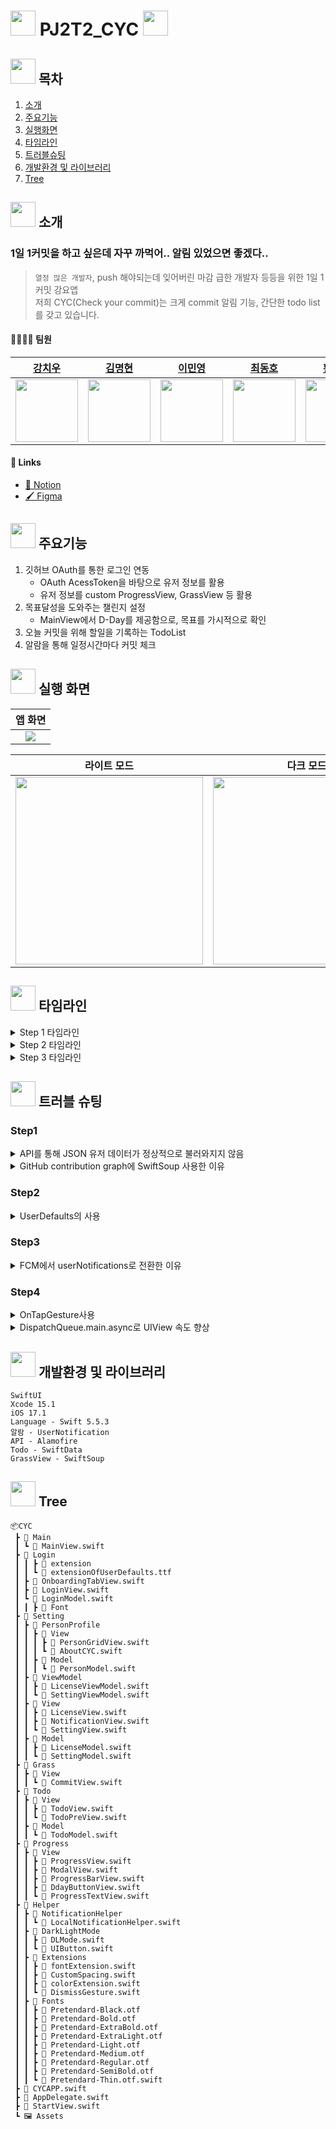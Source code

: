 # <img src="https://github.com/APP-iOS3rd/PJ2T2_CYC/assets/120264964/df66d998-8c93-4021-8a4b-939b88563ab3" width="40"> PJ2T2_CYC <img src="https://github.com/APP-iOS3rd/PJ2T2_CYC/assets/120264964/df66d998-8c93-4021-8a4b-939b88563ab3" width="40">

## <img src="https://github.com/APP-iOS3rd/PJ2T2_CYC/assets/120264964/df66d998-8c93-4021-8a4b-939b88563ab3" width="40"> 목차

1. [소개](#-소개)
2. [주요기능](#❗-주요기능)
3. [실행화면](#📱-실행-화면)
4. [타임라인](#⏰-타임라인)
5. [트러블슈팅](#❓-트러블-슈팅)
6. [개발환경 및 라이브러리](#💻-개발환경-및-라이브러리)
7. [Tree](#🌲-tree)

## <img src="https://github.com/APP-iOS3rd/PJ2T2_CYC/assets/120264964/df66d998-8c93-4021-8a4b-939b88563ab3" width="40"> 소개

### 1일 1커밋을 하고 싶은데 자꾸 까먹어.. 알림 있었으면 좋겠다..

> `열정 많은 개발자`, push 해야되는데 잊어버린 마감 급한 개발자 등등을 위한 1일 1커밋 강요앱  
> 저희 CYC(Check your commit)는 크게 commit 알림 기능, 간단한 todo list를 갖고 있습니다.

#### 👨‍👩‍👧‍👦 팀원

|[강치우](https://github.com/kangciu)|[김명현](https://github.com/kmh5038)|[이민영](https://github.com/Mminy62)|[최동호](https://github.com/hamfan524)|[황민채](https://github.com/Hminchae)|[황성진](https://github.com/Hsungjin)|
|-----------|-----------|-----------|------------|------------|------------|
|<img src="https://avatars.githubusercontent.com/u/112779139?v=4" width="100">|<img src="https://avatars.githubusercontent.com/u/144766297?v=4" width="100">|<img src="https://avatars.githubusercontent.com/u/66752398?v=4" width="100">|<img src="https://avatars.githubusercontent.com/u/37105602?v=4" width="100">|<img src="https://avatars.githubusercontent.com/u/103357078?v=4" width="100">|<img src="https://avatars.githubusercontent.com/u/120264964?s=400&u=cfba7c275af35a6823aee13f536b5a08d8f71a52&v=4" width="100">|

#### 🔗 Links

- [📄 Notion](https://grateful-lemongrass-93f.notion.site/Check-Your-Commit-6142b220db1a43cc90dd2a45bf8d1062?pvs=4)
- [🖌️ Figma](https://www.figma.com/file/R6VtqCKvHOqAfwCT4eJigH/Check-Your-Commit?type=design&node-id=0%3A1&mode=design&t=sPzQFRbQJtw6fSGw-1)

## <img src="https://github.com/APP-iOS3rd/PJ2T2_CYC/assets/120264964/df66d998-8c93-4021-8a4b-939b88563ab3" width="40"> 주요기능

1. 깃허브 OAuth를 통한 로그인 연동
   - OAuth AcessToken을 바탕으로 유저 정보를 활용
   - 유저 정보를 custom ProgressView, GrassView 등 활용
2. 목표달성을 도와주는 챌린지 설정
   - MainView에서 D-Day를 제공함으로, 목표를 가시적으로 확인
3. 오늘 커밋을 위해 할일을 기록하는 TodoList
4. 알람을 통해 일정시간마다 커밋 체크

## <img src="https://github.com/APP-iOS3rd/PJ2T2_CYC/assets/120264964/df66d998-8c93-4021-8a4b-939b88563ab3" width="40"> 실행 화면

|앱 화면|
|:--:|
|<img src="https://github.com/APP-iOS3rd/PJ2T2_CYC/assets/120264964/ca70e57d-05f5-4bbb-a779-0b0bf6c4a989" width="">|

|라이트 모드|다크 모드|
|:--:|:--:|
|<img src="https://github.com/APP-iOS3rd/PJ2T2_CYC/assets/120264964/77130655-c052-44fd-8450-ea7464ebeeeb" width="300">|<img src="https://github.com/APP-iOS3rd/PJ2T2_CYC/assets/120264964/17639f09-f73f-4de2-97b9-607e01b44148" width="300">|

## <img src="https://github.com/APP-iOS3rd/PJ2T2_CYC/assets/120264964/df66d998-8c93-4021-8a4b-939b88563ab3" width="40"> 타임라인

<details>
<summary>Step 1 타임라인</summary>

- 23.12.5 ~ 23.12.6
  - 팀빌딩
  - 아이디어 토의
  - 아이디어 구현 방안 토의

</details>

<details>

<summary>Step 2 타임라인</summary>

- 23.12.06 ~ 23.12.07
  - Figma를 기본 디자인 프로토타입 제작
  - 각 기능별 구현 방안 토의
  - 각 파트별 역할 분배
  - 프로젝트 개발 시작
- 23.12.12 ~ 23.12.13
  - 앱 아이콘 제작

</details>

<details>
<summary>Step 3 타임라인</summary>

- 23.12.06
  - 기본 앱 구조 제작
  - 커스텀 폰트, 컬러 Aseet 적용
- 23.12.07 ~ 23.12.11
  - 깃허브 OAuth 로그인 구현
  - OAuth 데이터를 통해 유저 정보 받아오는 부분 구현
- 23.12.07 ~ 23.12.14
  - 알림기능 구현
  - Todo List 구현
- 23.12.11 ~ 23.12.14
  - 깃허브 API를 이용한 GrassView 구현
  - 깃허브 API로 받아온 커밋일수로 D-day 계산기 구현
- 23.12.14
  - 라이트 모드, 다크모드 변환 버튼 구현

</details>

## <img src="https://github.com/APP-iOS3rd/PJ2T2_CYC/assets/120264964/07efd7af-52fa-4a0a-9c65-ade6de6275ed" width="40"> 트러블 슈팅

### Step1

<details>
<summary>API를 통해 JSON 유저 데이터가 정상적으로 불러와지지 않음</summary>

- `Git API`를 통해 유저 데이터가 JSON 형식으로 불러와지지 않는 문제

```Swift
func getUser() {
        let accessToken = KeychainSwift().get("accessToken") ?? ""
        let headers: HTTPHeaders = ["Accept": "application/vnd.github.v3+json",
                                    "Authorization": "token \(accessToken)"]
        
        AF.request(githubApiURL+ApiPath.USER.rawValue,
                   method: .get,
                   parameters: [:],
                   headers: headers).responseJSON(completionHandler: { (response) in
            switch response.result {
            case .success(let json):
                print(json as! [String: Any])
            case .failure:
                print("")
            }
        })
    }
```

- [깃허브 유저 API 공식문서]("https://docs.github.com/ko/rest/users/users?apiVersion=2022-11-28#get-the-authenticated-user") 해당 문서의 형태로 curl 을 사용하면 정상적으로 JSON 형태의 데이터가 받아와 지는 것을 확인
- API를 받아오는 과정에서 responseJSON 의 형태가 아니라 responseString 혹은 responseDecodable 으로 사용하면 정상적으로 데이터가 받아와 지는 것을 확인
- struct를 통해 User를 선언하고 responseDecodable 로 해당 데이터를 할당시키는 방법으로 활용

```Swift
    struct User: Decodable {
        let login: String
        let name: String
    }

    func getUser() {
        let headers: HTTPHeaders = ["Accept": "application/vnd.github+json",
                                    "Authorization": "Bearer \(access_token!)"]
        
        AF.request("https://api.github.com/user",
                   method: .get, parameters: [:],
                   headers: headers).responseDecodable(of: User.self) { response in
            switch response.result {
            case .success(let user):
                self.userLogin = user.login
                self.userName = user.name
                self.getCommitData()
            case .failure(let error):
                print("Error: \(error.localizedDescription)")
            }
        }
    }
```

- REST API의 주소가 명확한지 확인하기위해 curl의 활용법을 알게됨.

</details>

<details>
<summary>GitHub contribution graph에 SwiftSoup 사용한 이유</summary>

```Swift
let parsedHtml = try SwiftSoup.parse(htmlURL)
let dailyContribution = try parsedHtml.select("td")

let validCommits = dailyContribution.compactMap { element -> (String, String)? in
    guard
        let dateString = try? element.attr("data-date"),
        let levelString = try? element.attr("data-level"),
        !dateString.isEmpty
    else { return nil }

    return (dateString, levelString)
}
```
> 1. Github profile에 있는 깃헙 잔디에 대한 데이터를 api로 제공해주지 않음
> 2. commits history만 제공하지만 각 repo별로 history로 제공하거나, user events로 전체 commit을 복잡한 구조로 제공
> 3. 하지만 제일 중요한건 무엇보다 api의 업데이트가 느려서 commit을 한 후 최대 8시간 후에 반영 됨
> 4. 그러므로 가능한 빨리 반영되는 메인의 contribution graph를 통해 받아오기 위해 웹 크롤링 라이브러리를 사용하여 data를 받음

</details>

### Step2

<details>
<summary>UserDefaults의 사용</summary>

- `API` 를 활용하기 위해서는 액세스토큰 값이 절대적으로 필요, 앱을 종료 시켜도 해당 값은 유효해야 됨
- AppStorage를 사용하려 했지만 다른 뷰에서도 사용하고 참조해야 되기 때문에 사용이 어려움

```Swift
class LoginModel: ObservableObject {

    static let shared = LoginModel()

    @Published var code: String?
    @Published var access_token: String?
    @Published var userLogin: String?
```

- UserDefaults 로 해당 변수들을 선언하고 extension을 통해 set, get 부분을 적용
- init() 부분을 통해 선언된 변수를 초기화

```Swift
    @Published var access_token: String? {
        didSet {
            UserDefaults.standard.setAccessToken(access_token ?? "")
        }
    }
    
    @Published var userName: String? {
        didSet {
            UserDefaults.standard.setUserName(userName ?? "")
        }
    }

    @Published var userLogin: String? {
        didSet {
            UserDefaults.standard.setUserLogin(userLogin ?? "")
        }
    }
    
    var results: [(String, String)] = []
    @Published var testCase:[String:Int] = [:]
    
    // UserDefaults로 선언된 변수를 사용하기 위한 init 부분
    init() {
        self.userLogin = UserDefaults.standard.getUserLogin()
        self.access_token = UserDefaults.standard.getAccessToken()
        self.userName = UserDefaults.standard.getUserName()
    }


// UserDefaults의 extension 부분 
    extension UserDefaults {
        private static let userLoginKey = "userLoginKey"

        func setUserLogin(_ login: String) {
            set(login, forKey: UserDefaults.userLoginKey)
        }

        func getUserLogin() -> String? {
            return string(forKey: UserDefaults.userLoginKey)
        }
    }

    extension UserDefaults {
        private static let userAcessToken = "acessToken"

        func setAccessToken(_ token: String) {
            set(token, forKey: UserDefaults.userAcessToken)
        }

        func getAccessToken() -> String? {
            return string(forKey: UserDefaults.userAcessToken)
        }
    }

    extension UserDefaults {
        private static let userNickname = "userNickname"

        func setUserName(_ name: String) {
            set(name, forKey: UserDefaults.userNickname)
        }

        func getUserName() -> String? {
            return string(forKey: UserDefaults.userNickname)
        }
    }
```

</details>

### Step3

<details>
<summary>FCM에서 userNotifications로 전환한 이유</summary>

처음 구현하고자 했던 기능의 순서는 다음과 같았다.

> 1. `APNs`에 디바이스 `토큰`을 요청
> 2. `APNs`에서 받은 디바이스 `토큰`을 `Push server`에 넘김
> 3. `APNs`에 푸쉬알림을 보낼 데이터를 전달
> 4. `APNs`에 있는 데이터를 받아서 유저의 폰에서 알림 전달

```Swift
import SwiftUI
import FirebaseCore
import FirebaseMessaging

class AppDelegate: NSObject, UIApplicationDelegate {
    func application(_ application: UIApplication,
                     didFinishLaunchingWithOptions launchOptions: [UIApplication.LaunchOptionsKey : Any]? = nil) -> Bool {
        FirebaseApp.configure()

        // 원격 알림 등록
        if #available(iOS 10.0, *) {
            // For iOS 10 display notification (sent via APNS)
            UNUserNotificationCenter.current().delegate = self

            let authOptions: UNAuthorizationOptions = [.alert, .badge, .sound]
            UNUserNotificationCenter.current().requestAuthorization(
                options: authOptions,
                completionHandler: { _, _ in }
            )
        } else {
            let settings: UIUserNotificationSettings =
            UIUserNotificationSettings(types: [.alert, .badge, .sound], categories: nil)
            application.registerUserNotificationSettings(settings)
        }

        application.registerForRemoteNotifications()

        // Firebase 가 푸시 메시지를 대신 전송할 수 있도록 대리자를 설정하는 과정 (MessagingDelegate)
        Messaging.messaging().delegate = self


        // 푸시 포그라운드 설정
        UNUserNotificationCenter.current().delegate = self

        return true
        //Messaging에 등록된 토큰은 messaging:didReceiveRegistrationToken 프로토콜 메서드를 1회 호출함 - 새로 등록된 토큰이라면 애플리케이션 서버로 전송/ 아니라면 등록된 토큰을 구독 처리해줌
    }


    // fcm 토큰이 등록 되었을 때
    func application(_ application: UIApplication, didRegisterForRemoteNotificationsWithDeviceToken deviceToken: Data) {
        Messaging.messaging().apnsToken = deviceToken
    }
}

@main
struct CYCApp: App {
struct YourApp: App {
    // register app delegate for Firebase setup
    @UIApplicationDelegateAdaptor(AppDelegate.self) var delegate
    

    var body: some Scene {
        WindowGroup {
            AboutCYC()
        }
    }
}
extension AppDelegate : MessagingDelegate {

    // fcm 등록 토큰을 받았을 때
    func messaging(_ messaging: Messaging, didReceiveRegistrationToken fcmToken: String?) {
        print("Firebase registration token: \(String(describing: fcmToken))")
        let dataDict: [String: String] = ["token": fcmToken ?? ""]
        NotificationCenter.default.post(
            name: Notification.Name("FCMToken"),
            object: nil,
            userInfo: dataDict
        )
    }
}

extension AppDelegate : UNUserNotificationCenterDelegate {

    // 푸시메세지가 앱이 켜져 있을때 나올때
    // completionHandler로 "UNNotificationPresentationOptions"를 반환함
    // 사용자가 머무르고 있는 화면에 따라 포그라운드 상태에서의 푸시를 보여줄지 아닐지에 대한 분기처리가 가능(ex.카톡채팅방에서 푸시를 띄우지 않는 등)
    func userNotificationCenter(_ center: UNUserNotificationCenter,
                                willPresent notification: UNNotification,
                                withCompletionHandler completionHandler: @escaping (UNNotificationPresentationOptions) -> Void) {

        let userInfo = notification.request.content.userInfo

        print("willPresent: userInfo: ", userInfo)

        completionHandler([.banner, .sound, .badge])

        // Notification 분기처리
        if userInfo[AnyHashable("Check Your Commit")] as? String == "project" {
            print("CYC project")
        }else {
            print("NOTHING")
        }
    }

    // 푸시메세지를 받았을 때
    func userNotificationCenter(_ center: UNUserNotificationCenter,
                                didReceive response: UNNotificationResponse,
                                withCompletionHandler completionHandler: @escaping () -> Void) {
        let userInfo = response.notification.request.content.userInfo
        print("didReceive: userInfo: ", userInfo)
        completionHandler()
    }
}
```

위 코드로 토큰을 받아 수동으로 Firebase messiging 서버에 직접 등록하고 앱에 알림을 받는데에 성공했다.하지만 문제는 다수 유저의 토큰을 어떻게 받아서 메시징 서버에 올려주느냐였다. 서버없이 FCM만 사용하여 다음 두 조건을 동시에 만족하는 유저에게만 알림을 줄 수 있는 방법을 생각하여야 했다.
> - 사용자가 일정 시간에 커밋하였는가
> - 사용자가 알림 설정 토글을 on 하였는가

사용자의 정보를 서버가 저장하고 있어야 위 두 조건을 만족하는 기능을 구현할 수 있다고 결론을 내렸고, 이번 개발 기간에는 `사용자가 알림 설정 토글을 on 하였을 때` 7시 이후 매 시간마다 알림을 주는 기능만을 구현하기로 하였다. 이 기능을 구현하는데에 FCM을 굳이 사용하지 않고 내부 라이브러리인 userNotifications 을 사용하였다. 

- `AppDelegate.swift`
```Swift
import SwiftUI
import UserNotifications

class AppDelegate: NSObject, UIApplicationDelegate {
    
    func application(_ application: UIApplication,
                     didFinishLaunchingWithOptions launchOptions: [UIApplication.LaunchOptionsKey : Any]? = nil) -> Bool {
        
        // 앱 실행 시 사용자에게 알림 허용 권한을 받음
        UNUserNotificationCenter.current().delegate = self
        
        
        let authOptions: UNAuthorizationOptions = [.alert, .badge, .sound] // 필요한 알림 권한을 설정
        UNUserNotificationCenter.current().requestAuthorization(
            options: authOptions,
            completionHandler: { _, _ in }
        )
        return true
    }
}

extension AppDelegate: UNUserNotificationCenterDelegate {
    
    // Foreground(앱 켜진 상태)에서도 알림 오는 설정
    func userNotificationCenter(_ center: UNUserNotificationCenter, willPresent notification: UNNotification, withCompletionHandler completionHandler: @escaping (UNNotificationPresentationOptions) -> Void) {
        completionHandler([.list, .banner])
    }
}
```
앱델리게이트에서 알림권한을 설정해주었다.
- `NotificationHelper.swift`
```swift
import Foundation
import UIKit
import UserNotifications

//
// - Note: 싱글턴으로 구현 `LocalNotificationHelper.shared`를 통해 접근
class LocalNotificationHelper {
    static let shared = LocalNotificationHelper()
    
    private init() {}
    
    ///Push Notification에 대한 인증 설정 함수
    func setAuthorization() {
        let authOptions: UNAuthorizationOptions = [.alert, .badge, .sound] // 필요한 알림 권한을 설정
        UNUserNotificationCenter.current().requestAuthorization(
            options: authOptions,
            completionHandler: { _, _ in }
        )
    }
    // 하루를 주기로 특정 시간에 Notification을 보내는 코드
    func pushScheduledNotification(title: String, body: String, hour: Int, identifier: String) {
        
        assert(hour >= 0 || hour <= 24, "시간은 0이상 24이하로 입력해주세요.")
        
        let notificationContent = UNMutableNotificationContent()
        notificationContent.title = title
        notificationContent.body = body
        
        var dateComponents = DateComponents()
        dateComponents.hour = hour  // 알림을 보낼 시간 (24시간 형식)
        
        let trigger = UNCalendarNotificationTrigger(dateMatching: dateComponents, repeats: true)
        let request = UNNotificationRequest(identifier: identifier,
                                            content: notificationContent,
                                            trigger: trigger)
        
        UNUserNotificationCenter.current().add(request) { error in
            if let error = error {
                print("Notification Error: ", error)
            }
        }
    }
    
    /// 대기중인 Push Notification을 출력
    func printPendingNotification() {
        UNUserNotificationCenter.current().getPendingNotificationRequests { requests in
            for request in requests {
                print("Identifier: \(request.identifier)")
                print("Title: \(request.content.title)")
                print("Body: \(request.content.body)")
                print("Trigger: \(String(describing: request.trigger))")
                print("---")
            }
        }
    }
    //알림 전체삭제
    func removeAllNotifications() {
        UNUserNotificationCenter
            .current().removeAllDeliveredNotifications()
        UNUserNotificationCenter
            .current().removeAllPendingNotificationRequests()
    }
}
```
NotificationHelper 클래스에서 알림에 필요한 함수를 구현하였다.
- `NotificationView`
```swift
class NotificationSettings: ObservableObject {
    @Published var isOnNotification: Bool {
        didSet {
            UserDefaults.standard.set(isOnNotification, forKey: "isOnNotification")
        }
    }
    
    init() {
        self.isOnNotification = UserDefaults.standard.bool(forKey: "isOnNotification")
    }
}
.
.
VStack(alignment: .leading) {
    Toggle(isOn: $isOnNotification, label: {
        
        // MARK: - 알림 설정 토글
        Text("알림 설정")
            .font(.pretendardBold_25)
    }).onChange(of: isOnNotification, initial: false, techNotification)
.
.
func techNotification() {
    if isOnNotification {
      LocalNotificationHelper.shared.printPendingNotification()
      LocalNotificationHelper
        .shared
        .pushScheduledNotification(title: "Check Your Commit",
                                   body: "커밋해줘여..🫶",
                                   hour: 18,
                                   identifier: "SCHEDULED_NOTI18")
    } else if {
        LocalNotificationHelper.shared.removeAllNotifications()
    }
}
.
.
```
알림 설정뷰에서 토글값이 on일 때 알림이 알림센터에 올라가도록 구현하고, off 시엔 알림센터의 알림을 모두 삭제하도록 구현하였다. 
</details>

### Step4

<details>
<summary>OnTapGesture사용</summary>

- TodoList 사용 시 빈 화면 터치 했을때, 텍스트필드를 생성하려했지만 리스트 스와이프 삭제 할 때도 텍스트필드가 생성됨.

```swift
@State var isTextFieldShown = false

.onTapGesture {
        if !isTextFieldShown {
              isTextFieldShown.toggle()
            }
        }
```
- TodoList 사용 시 텍스트필드에 텍스트를 입력하고 빈 화면을 터치하면 텍스트 저장을 구현하려 했지만, 리스트 스와이프 삭제 할 때도 함수가 작동.
```swift
func addTodo() {
        withAnimation {
            let newTodo = TodoModel(title: textFieldText)
            if !newTodo.title.isEmpty {
                modelContext.insert(newTodo)
                isTextFieldShown.toggle()
            }
        }
    }


.onTapGesture {
    withAnimation{
        addTodo()   // 텍스트 추가 함수
        textFieldText = ""  // 추가 후 텍스트필드 비워주기
    }
}
```

</details>

<details>
   <summary>DispatchQueue.main.async로 UIView 속도 향상</summary>
   
   ```swift
   // 준비되면 바로 연속일수 뿌리기, 공룡 움직이기 -> MainView에서 바로 처리
   DispatchQueue.main.async {
       if self.dataToDictionary(validCommits){
           self.commitDay = self.findConsecutiveDates(withData: self.testCase)
           ModalView().moveDinosaur() // 프로그래스바의 공룡이 움직이는 함수
       }
   }
   ```
   
> 1. onAppear에 UIView의 업데이트 함수를 넣었지만, 커밋 연속 일수와 프로그래스바가 다른 뷰에 들어갔다가 나와야지만 제대로 나오는 문제가 있었음
> - Alamofire로 api 요청 함수는 자동으로 비동기 처리되므로 main thread에서 데이터를 가져오지 않았고
> - UIView가 onAppear되는 시점과 데이터가 들어오는 시점 차이가 생기면서 다른 뷰에 들어갔다가 UIview를 다시 표시할때 제대로 생기는 것이 발견됨
> 2. UIView를 업데이트하는 데이터 함수는 DispatchQueue.main.async로 빼서 사용해주고 await 사용이 미숙해 if문으로 데이터가 들어왔는지 판별함
</details>


## <img src="https://github.com/APP-iOS3rd/PJ2T2_CYC/assets/120264964/df66d998-8c93-4021-8a4b-939b88563ab3" width="40"> 개발환경 및 라이브러리

    SwiftUI
    Xcode 15.1
    iOS 17.1
    Language - Swift 5.5.3
    알람 - UserNotification
    API - Alamofire
    Todo - SwiftData
    GrassView - SwiftSoup


## <img src="https://github.com/APP-iOS3rd/PJ2T2_CYC/assets/120264964/df66d998-8c93-4021-8a4b-939b88563ab3" width="40"> Tree

```
📦CYC
 ┣ 📂 Main
 ┃ ┗ 📜 MainView.swift
 ┣ 📂 Login
 ┃ ┃ ┣ 📂 extension
 ┃ ┃ ┗ 📜 extensionOfUserDefaults.ttf
 ┃ ┣ 📜 OnboardingTabView.swift
 ┃ ┣ 📜 LoginView.swift
 ┃ ┗ 📜 LoginModel.swift
 ┃ ┃ ┣ 📂 Font
 ┣ 📂 Setting
 ┃ ┣ 📂 PersonProfile
 ┃ ┃ ┣ 📂 View
 ┃ ┃ ┃ ┣ 📜 PersonGridView.swift
 ┃ ┃ ┃ ┗ 📜 AboutCYC.swift
 ┃ ┃ ┣ 📂 Model
 ┃ ┃ ┃ ┗ 📜 PersonModel.swift
 ┃ ┣ 📂 ViewModel
 ┃ ┃ ┣ 📜 LicenseViewModel.swift
 ┃ ┃ ┗ 📜 SettingViewModel.swift
 ┃ ┣ 📂 View
 ┃ ┃ ┣ 📜 LicenseView.swift
 ┃ ┃ ┣ 📜 NotificationView.swift
 ┃ ┃ ┗ 📜 SettingView.swift
 ┃ ┣ 📂 Model
 ┃ ┃ ┣ 📜 LicenseModel.swift
 ┃ ┃ ┗ 📜 SettingModel.swift
 ┣ 📂 Grass
 ┃ ┣ 📂 View
 ┃ ┃ ┗ 📜 CommitView.swift
 ┣ 📂 Todo
 ┃ ┣ 📂 View
 ┃ ┃ ┣ 📜 TodoView.swift
 ┃ ┃ ┗ 📜 TodoPreView.swift
 ┃ ┣ 📂 Model
 ┃ ┃ ┗ 📜 TodoModel.swift
 ┣ 📂 Progress
 ┃ ┣ 📂 View
 ┃ ┃ ┣ 📜 ProgressView.swift
 ┃ ┃ ┣ 📜 ModalView.swift
 ┃ ┃ ┣ 📜 ProgressBarView.swift
 ┃ ┃ ┣ 📜 DdayButtonView.swift
 ┃ ┃ ┗ 📜 ProgressTextView.swift
 ┣ 📂 Helper
 ┃ ┣ 📂 NotificationHelper
 ┃ ┃ ┗ 📜 LocalNotificationHelper.swift
 ┃ ┣ 📂 DarkLightMode
 ┃ ┃ ┣ 📜 DLMode.swift
 ┃ ┃ ┗ 📜 UIButton.swift
 ┃ ┣ 📂 Extensions
 ┃ ┃ ┣ 📜 fontExtension.swift
 ┃ ┃ ┣ 📜 CustomSpacing.swift
 ┃ ┃ ┣ 📜 colorExtension.swift
 ┃ ┃ ┗ 📜 DismissGesture.swift
 ┃ ┣ 📂 Fonts
 ┃ ┃ ┣ 📜 Pretendard-Black.otf
 ┃ ┃ ┣ 📜 Pretendard-Bold.otf
 ┃ ┃ ┣ 📜 Pretendard-ExtraBold.otf
 ┃ ┃ ┣ 📜 Pretendard-ExtraLight.otf
 ┃ ┃ ┣ 📜 Pretendard-Light.otf
 ┃ ┃ ┣ 📜 Pretendard-Medium.otf
 ┃ ┃ ┣ 📜 Pretendard-Regular.otf
 ┃ ┃ ┣ 📜 Pretendard-SemiBold.otf
 ┃ ┃ ┗ 📜 Pretendard-Thin.otf.swift
 ┣ 📜 CYCAPP.swift
 ┣ 📜 AppDelegate.swift
 ┣ 📜 StartView.swift
 ┗ 🖼️ Assets
```
